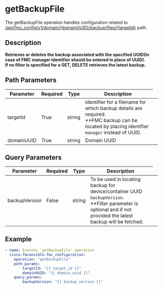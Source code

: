 # getBackupFile

The getBackupFile operation handles configuration related to [/api/fmc_config/v1/domain/{domainUUID}/backup/files/{targetId}](/paths//api/fmc_config/v1/domain/{domain_uuid}/backup/files/{target_id}.md) path.&nbsp;
## Description
**Retrieves or deletes the backup associated with the specified UUID(In case of FMC manager identifier should be entered in place of UUID). <br/>If no filter is specified for a GET, DELETE retrieves the latest backup.**

## Path Parameters
| Parameter | Required | Type | Description |
| --------- | -------- | ---- | ----------- |
| targetId | True | string <td colspan=3> Identifier for a filename for which backup details are required.<br/>**FMC backup can be located by placing identifier <code>manager</code> instead of UUID. |
| domainUUID | True | string <td colspan=3> Domain UUID |

## Query Parameters
| Parameter | Required | Type | Description |
| --------- | -------- | ---- | ----------- |
| backupVersion | False | string <td colspan=3> To be used in locating backup for device/container UUID <code>backupVersion</code>. <br/>**Filter parameter is optional and if not provided the latest backup will be fetched. |

## Example
```yaml
- name: Execute 'getBackupFile' operation
  cisco.fmcansible.fmc_configuration:
    operation: "getBackupFile"
    path_params:
        targetId: "{{ target_id }}"
        domainUUID: "{{ domain_uuid }}"
    query_params:
        backupVersion: "{{ backup_version }}"

```
